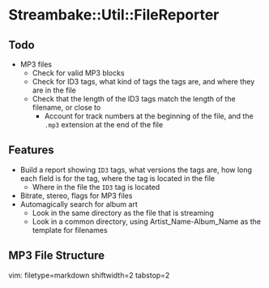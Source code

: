 # Streambake::Util::FileReporter #

## Todo ##
- MP3 files
  - Check for valid MP3 blocks
  - Check for ID3 tags, what kind of tags the tags are, and where they are in
    the file
  - Check that the length of the ID3 tags match the length of the filename, or
    close to
    - Account for track numbers at the beginning of the file, and the `.mp3`
      extension at the end of the file

## Features ##
- Build a report showing `ID3` tags, what versions the tags are, how long each
  field is for the tag, where the tag is located in the file
  - Where in the file the `ID3` tag is located
- Bitrate, stereo, flags for MP3 files
- Automagically search for album art
  - Look in the same directory as the file that is streaming
  - Look in a common directory, using Artist_Name-Album_Name as the template
    for filenames

## MP3 File Structure ##


vim: filetype=markdown shiftwidth=2 tabstop=2
